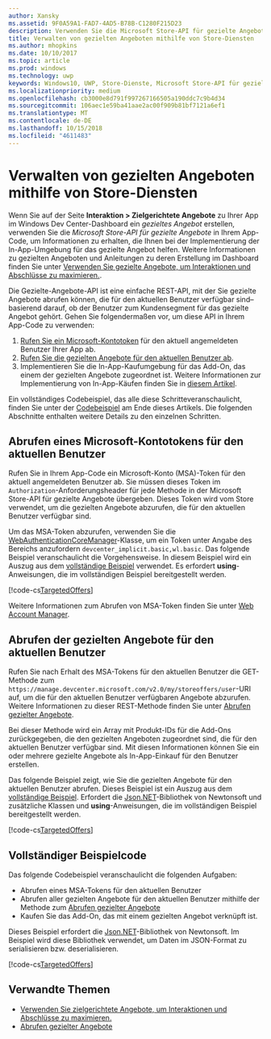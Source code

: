 ```yaml
---
author: Xansky
ms.assetid: 9F0A59A1-FAD7-4AD5-B78B-C1280F215D23
description: Verwenden Sie die Microsoft Store-API für gezielte Angebote, um die gezielten Angebote abzurufen, die für den aktuellen Benutzer Ihrer App verfügbar sind.
title: Verwalten von gezielten Angeboten mithilfe von Store-Diensten
ms.author: mhopkins
ms.date: 10/10/2017
ms.topic: article
ms.prod: windows
ms.technology: uwp
keywords: Windows10, UWP, Store-Dienste, Microsoft Store-API für gezielte Angebote, gezielte Angebote
ms.localizationpriority: medium
ms.openlocfilehash: cb3000e8d791f997267166505a190ddc7c9b4d34
ms.sourcegitcommit: 106aec1e59ba41aae2ac00f909b81bf7121a6ef1
ms.translationtype: MT
ms.contentlocale: de-DE
ms.lasthandoff: 10/15/2018
ms.locfileid: "4611483"
---
```

# <a name="manage-targeted-offers-using-store-services"></a>Verwalten von gezielten Angeboten mithilfe von Store-Diensten

Wenn Sie auf der Seite **Interaktion > Zielgerichtete Angebote** zu Ihrer App im Windows Dev Center-Dashboard ein *gezieltes Angebot* erstellen, verwenden Sie die *Microsoft Store-API für gezielte Angebote* in Ihrem App-Code, um Informationen zu erhalten, die Ihnen bei der Implementierung der In-App-Umgebung für das gezielte Angebot helfen. Weitere Informationen zu gezielten Angeboten und Anleitungen zu deren Erstellung im Dashboard finden Sie unter [Verwenden Sie gezielte Angebote, um Interaktionen und Abschlüsse zu maximieren.](../publish/use-targeted-offers-to-maximize-engagement-and-conversions.md).

Die Gezielte-Angebote-API ist eine einfache REST-API, mit der Sie gezielte Angebote abrufen können, die für den aktuellen Benutzer verfügbar sind– basierend darauf, ob der Benutzer zum Kundensegment für das gezielte Angebot gehört. Gehen Sie folgendermaßen vor, um diese API in Ihrem App-Code zu verwenden:

1.  [Rufen Sie ein Microsoft-Kontotoken](#obtain-a-microsoft-account-token) für den aktuell angemeldeten Benutzer Ihrer App ab.
2.  [Rufen Sie die gezielten Angebote für den aktuellen Benutzer ab](#get-targeted-offers).
3.  Implementieren Sie die In-App-Kaufumgebung für das Add-On, das einem der gezielten Angebote zugeordnet ist. Weitere Informationen zur Implementierung von In-App-Käufen finden Sie in [diesem Artikel](enable-in-app-purchases-of-apps-and-add-ons.md).

Ein vollständiges Codebeispiel, das alle diese Schritteveranschaulicht, finden Sie unter der [Codebeispiel](#code-example) am Ende dieses Artikels. Die folgenden Abschnitte enthalten weitere Details zu den einzelnen Schritten.

<span id="obtain-a-microsoft-account-token" />

## <a name="get-a-microsoft-account-token-for-the-current-user"></a>Abrufen eines Microsoft-Kontotokens für den aktuellen Benutzer

Rufen Sie in Ihrem App-Code ein Microsoft-Konto (MSA)-Token für den aktuell angemeldeten Benutzer ab. Sie müssen dieses Token im ```Authorization```-Anforderungsheader für jede Methode in der Microsoft Store-API für gezielte Angebote übergeben. Dieses Token wird vom Store verwendet, um die gezielten Angebote abzurufen, die für den aktuellen Benutzer verfügbar sind.

Um das MSA-Token abzurufen, verwenden Sie die [WebAuthenticationCoreManager](https://docs.microsoft.com/uwp/api/windows.security.authentication.web.core.webauthenticationcoremanager)-Klasse, um ein Token unter Angabe des Bereichs anzufordern ```devcenter_implicit.basic,wl.basic```. Das folgende Beispiel veranschaulicht die Vorgehensweise. In diesem Beispiel wird ein Auszug aus dem [vollständige Beispiel](#code-example) verwendet. Es erfordert **using**-Anweisungen, die im vollständigen Beispiel bereitgestellt werden.

[!code-cs[TargetedOffers](./code/StoreServicesExamples_TargetedOffers/cs/TargetedOffers.cs#GetMSAToken)]

Weitere Informationen zum Abrufen von MSA-Token finden Sie unter [Web Account Manager](../security/web-account-manager.md).

<span id="get-targeted-offers" />

## <a name="get-the-targeted-offers-for-the-current-user"></a>Abrufen der gezielten Angebote für den aktuellen Benutzer

Rufen Sie nach Erhalt des MSA-Tokens für den aktuellen Benutzer die GET-Methode zum ```https://manage.devcenter.microsoft.com/v2.0/my/storeoffers/user```-URI auf, um die für den aktuellen Benutzer verfügbaren Angebote abzurufen. Weitere Informationen zu dieser REST-Methode finden Sie unter [Abrufen gezielter Angebote](get-targeted-offers.md).

Bei dieser Methode wird ein Array mit Produkt-IDs für die Add-Ons zurückgegeben, die den gezielten Angeboten zugeordnet sind, die für den aktuellen Benutzer verfügbar sind. Mit diesen Informationen können Sie ein oder mehrere gezielte Angebote als In-App-Einkauf für den Benutzer erstellen.

Das folgende Beispiel zeigt, wie Sie die gezielten Angebote für den aktuellen Benutzer abrufen. Dieses Beispiel ist ein Auszug aus dem [vollständige Beispiel](#code-example). Erfordert die [Json.NET](http://www.newtonsoft.com/json)-Bibliothek von Newtonsoft und zusätzliche Klassen und **using**-Anweisungen, die im vollständigen Beispiel bereitgestellt werden.

[!code-cs[TargetedOffers](./code/StoreServicesExamples_TargetedOffers/cs/TargetedOffers.cs#GetTargetedOffers)]

<span id="code-example" />

## <a name="complete-code-example"></a>Vollständiger Beispielcode

Das folgende Codebeispiel veranschaulicht die folgenden Aufgaben:

* Abrufen eines MSA-Tokens für den aktuellen Benutzer
* Abrufen aller gezielten Angebote für den aktuellen Benutzer mithilfe der Methode zum [Abrufen gezielter Angebote](get-targeted-offers.md)
* Kaufen Sie das Add-On, das mit einem gezielten Angebot verknüpft ist.

Dieses Beispiel erfordert die [Json.NET](http://www.newtonsoft.com/json)-Bibliothek von Newtonsoft. Im Beispiel wird diese Bibliothek verwendet, um Daten im JSON-Format zu serialisieren bzw. deserialisieren.

[!code-cs[TargetedOffers](./code/StoreServicesExamples_TargetedOffers/cs/TargetedOffers.cs#GetTargetedOffersSample)]

## <a name="related-topics"></a>Verwandte Themen

* [Verwenden Sie zielgerichtete Angebote, um Interaktionen und Abschlüsse zu maximieren.](../publish/use-targeted-offers-to-maximize-engagement-and-conversions.md)
* [Abrufen gezielter Angebote](get-targeted-offers.md)
